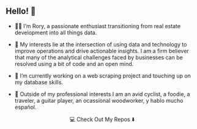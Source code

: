 ## Hello! 👋

- :man_technologist: I’m Rory, a passionate enthusiast transitioning from real estate development into all things data. 

- 👀 My interests lie at the intersection of using data and technology to improve operations and drive actionable insights. I am a firm believer that many of the analytical challenges faced by businesses can be resolved using a bit of code and an open mind.

- 🌱 I’m currently working on a web scraping project and touching up on my database skills.

- :rocket: Outside of my professional interests I am an avid cyclist, a foodie, a traveler, a guitar player, an ocassional woodworker, y hablo mucho español.

<p align="center">
  💻 Check Out My Repos ⬇️
</p>

